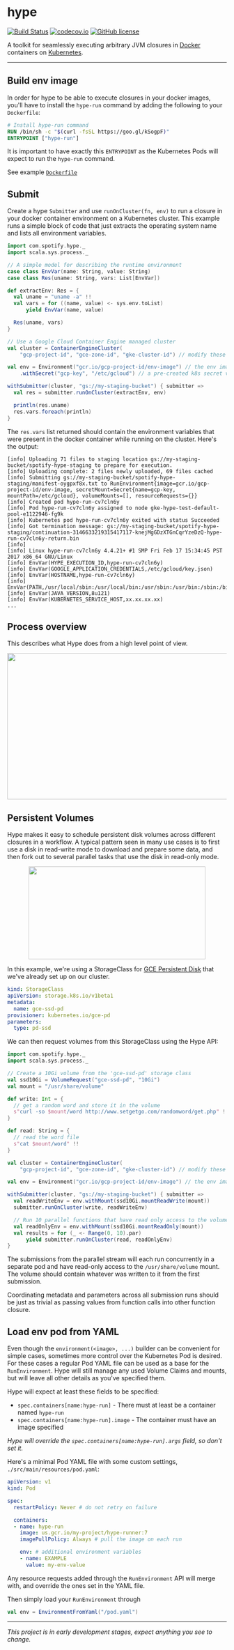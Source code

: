 hype
====

[![Build Status](https://img.shields.io/circleci/project/github/spotify/hype/master.svg)](https://circleci.com/gh/spotify/hype)
[![codecov.io](https://codecov.io/github/spotify/hype/coverage.svg?branch=master)](https://codecov.io/github/spotify/hype?branch=master)
[![GitHub license](https://img.shields.io/github/license/spotify/hype.svg)](./LICENSE)

A toolkit for seamlessly executing arbitrary JVM closures in [Docker] containers on [Kubernetes].

---

## Build env image

In order for hype to be able to execute closures in your docker images, you'll have to install
the `hype-run` command by adding the following to your `Dockerfile`:

```dockerfile
# Install hype-run command
RUN /bin/sh -c "$(curl -fsSL https://goo.gl/kSogpF)"
ENTRYPOINT ["hype-run"]
```

It is important to have exactly this `ENTRYPOINT` as the Kubernetes Pods will expect to run the
`hype-run` command.

See example [`Dockerfile`](hype-docker/Dockerfile)

## Submit

Create a hype `Submitter` and use `runOnCluster(fn, env)` to run a closure in your docker container
environment on a Kubernetes cluster. This example runs a simple block of code that just extracts
the operating system name and lists all environment variables.

```scala
import com.spotify.hype._
import scala.sys.process._

// A simple model for describing the runtime environment
case class EnvVar(name: String, value: String)
case class Res(uname: String, vars: List[EnvVar])

def extractEnv: Res = {
  val uname = "uname -a" !!
  val vars = for ((name, value) <- sys.env.toList)
      yield EnvVar(name, value)

  Res(uname, vars)
}

// Use a Google Cloud Container Engine managed cluster
val cluster = ContainerEngineCluster(
    "gcp-project-id", "gce-zone-id", "gke-cluster-id") // modify these

val env = Environment("gcr.io/gcp-project-id/env-image") // the env image we created earlier
    .withSecret("gcp-key", "/etc/gcloud") // a pre-created k8s secret volume named "gcp-key"

withSubmitter(cluster, "gs://my-staging-bucket") { submitter =>
  val res = submitter.runOnCluster(extractEnv, env)

  println(res.uname)
  res.vars.foreach(println)
}
```

The `res.vars` list returned should contain the environment variables that were present in the
docker container while running on the cluster. Here's the output:

```
[info] Uploading 71 files to staging location gs://my-staging-bucket/spotify-hype-staging to prepare for execution.
[info] Uploading complete: 2 files newly uploaded, 69 files cached
[info] Submitting gs://my-staging-bucket/spotify-hype-staging/manifest-oygpxf8x.txt to RunEnvironment{image=gcr.io/gcp-project-id/env-image, secretMount=Secret{name=gcp-key, mountPath=/etc/gcloud}, volumeMounts=[], resourceRequests={}}
[info] Created pod hype-run-cv7cln6y
[info] Pod hype-run-cv7cln6y assigned to node gke-hype-test-default-pool-e1122946-fg9k
[info] Kubernetes pod hype-run-cv7cln6y exited with status Succeeded
[info] Got termination message: gs://my-staging-bucket/spotify-hype-staging/continuation-3146633219315417117-knejMgGDzXTGnCqrYzeDzQ-hype-run-cv7cln6y-return.bin
[info]
[info] Linux hype-run-cv7cln6y 4.4.21+ #1 SMP Fri Feb 17 15:34:45 PST 2017 x86_64 GNU/Linux
[info] EnvVar(HYPE_EXECUTION_ID,hype-run-cv7cln6y)
[info] EnvVar(GOOGLE_APPLICATION_CREDENTIALS,/etc/gcloud/key.json)
[info] EnvVar(HOSTNAME,hype-run-cv7cln6y)
[info] EnvVar(PATH,/usr/local/sbin:/usr/local/bin:/usr/sbin:/usr/bin:/sbin:/bin)
[info] EnvVar(JAVA_VERSION,8u121)
[info] EnvVar(KUBERNETES_SERVICE_HOST,xx.xx.xx.xx)
...
```

## Process overview

This describes what Hype does from a high level point of view.

<p align="center">
  <img src="https://github.com/spotify/hype/blob/master/doc/hype.png?raw=true"
       width="723"
       height="336"/>
</p>

## Persistent Volumes

Hype makes it easy to schedule persistent disk volumes across different closures in a workflow.
A typical pattern seen in many use cases is to first use a disk in read-write mode to download and
prepare some data, and then fork out to several parallel tasks that use the disk in read-only mode.

<p align="center">
  <img src="https://github.com/spotify/hype/blob/master/doc/hype-volumes.png?raw=true"
       width="406"
       height="213"/>
</p>

In this example, we're using a StorageClass for [GCE Persistent Disk] that we've already set up on
our cluster.

```yaml
kind: StorageClass
apiVersion: storage.k8s.io/v1beta1
metadata:
  name: gce-ssd-pd
provisioner: kubernetes.io/gce-pd
parameters:
  type: pd-ssd
```

We can then request volumes from this StorageClass using the Hype API:

```scala
import com.spotify.hype._
import scala.sys.process._

// Create a 10Gi volume from the 'gce-ssd-pd' storage class
val ssd10Gi = VolumeRequest("gce-ssd-pd", "10Gi")
val mount = "/usr/share/volume" 

def write: Int = {
  // get a random word and store it in the volume
  s"curl -so $mount/word http://www.setgetgo.com/randomword/get.php" !
}

def read: String = {
  // read the word file
  s"cat $mount/word" !!
}

val cluster = ContainerEngineCluster(
    "gcp-project-id", "gce-zone-id", "gke-cluster-id") // modify these

val env = Environment("gcr.io/gcp-project-id/env-image") // the env image we created earlier

withSubmitter(cluster, "gs://my-staging-bucket") { submitter =>
  val readWriteEnv = env.withMount(ssd10Gi.mountReadWrite(mount))
  submitter.runOnCluster(write, readWriteEnv)

  // Run 10 parallel functions that have read only access to the volume
  val readOnlyEnv = env.withMount(ssd10Gi.mountReadOnly(mount))
  val results = for (_ <- Range(0, 10).par)
      yield submitter.runOnCluster(read, readOnlyEnv)
}
```

The submissions from the parallel stream will each run concurrently in a separate pod and have
read-only access to the `/usr/share/volume` mount. The volume should contain whatever was written
to it from the first submission.

Coordinating metadata and parameters across all submission runs should be just as trivial as
passing values from function calls into other function closure.

## Load env pod from YAML

Even though the `environment(<image>, ...)` builder can be convenient for simple cases, sometimes
more control over the Kubernetes Pod is desired. For these cases a regular Pod YAML file can be
used as a base for the `RunEnvironment`. Hype will still manage any used Volume Claims and
mounts, but will leave all other details as you've specified them.

Hype will expect at least these fields to be specified:

- `spec.containers[name:hype-run]` - There must at least be a container named `hype-run`
- `spec.containers[name:hype-run].image`  - The container must have an image specified

_Hype will override the `spec.containers[name:hype-run].args` field, so don't set it._

Here's a minimal Pod YAML file with some custom settings, `./src/main/resources/pod.yaml`:

```yaml
apiVersion: v1
kind: Pod

spec:
  restartPolicy: Never # do not retry on failure

  containers:
  - name: hype-run
    image: us.gcr.io/my-project/hype-runner:7
    imagePullPolicy: Always # pull the image on each run

    env: # additional environment variables
    - name: EXAMPLE
      value: my-env-value
```

Any resource requests added through the `RunEnvironment` API will merge with, and override the ones
set in the YAML file.

Then simply load your `RunEnvironment` through

```scala
val env = EnvironmentFromYaml("/pod.yaml")
```

---

_This project is in early development stages, expect anything you see to change._

[Docker]: https://www.docker.com
[Kubernetes]: https://kubernetes.io/
[GCE Persistent Disk]: http://blog.kubernetes.io/2016/10/dynamic-provisioning-and-storage-in-kubernetes.html
